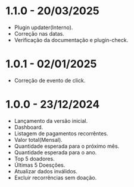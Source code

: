 # 1.1.0 - 20/03/2025
  * Plugin updater(Interno).
  * Correção nas datas.
  * Verificação da documentação e plugin-check.

# 1.0.1 - 02/01/2025
  * Correção de evento de click.

# 1.0.0 - 23/12/2024
  * Lançamento da versão inicial.
  * Dashboard.
  * Listagem de pagamentos recorrêntes.
  * Valor total(Mensal).
  * Quantidade esperada para o próximo mês.
  * Quantidade esperada para o ano.
  * Top 5 doadores.
  * Últimas 5 Doesções.
  * Atualizar dados inválidos.
  * Excluir recorrências sem doação.
